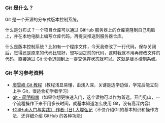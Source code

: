 ### Git 是什么？
Git 是一个开源的分布式版本控制系统。

什么是分布式？一个项目仓库可以通过 GitHub 服务器上的仓库克隆到自己电脑上，并在本地电脑上编写仓库代码，再提交推送到服务器仓库。

什么是版本控制系统？比如有一个程序文件，今天我修改了一行代码，保存关闭后，觉得还是原来的代码比较好，想写回之前的代码，这时我就不用再修改文件的代码，直接通过 Git 命令退回到上一提交保存状态就可以。这就是版本控制系统。

### Git 学习参考资料
* [廖雪峰 Git 教程](https://www.liaoxuefeng.com/wiki/0013739516305929606dd18361248578c67b8067c8c017b000)（教程浅显易懂，由浅入深，关键是边学边做，学完后能立刻上手 Git，很适合初学者学习）
* [git - 简明指南](https://rogerdudler.github.io/git-guide/index.zh.html)（如果你想更快速入门，这个读物可以作为首选，开门见山，一个流程操作下来不用多长时间，就基本知道怎么使用 Git，没有高深内容）
* [《GitHub入门与实践》 作者: [日] 大塚弘记](https://book.douban.com/subject/26462816/)（不仅介绍Git的基本知识和操作方法，还详细介绍 GitHub 的各种功能）
